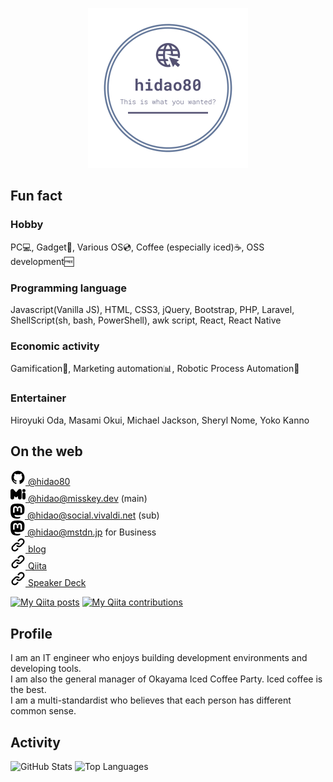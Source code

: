 <p align="center">
    <img src="img/logo.png" style="width:256px">
</p>

## Fun fact
### Hobby
PC💻, Gadget📱, Various OS💿, Coffee (especially iced)☕, OSS development🆓

### Programming language
Javascript(Vanilla JS), HTML, CSS3, jQuery, Bootstrap, PHP, Laravel, ShellScript(sh, bash, PowerShell), awk script, React, React Native 

### Economic activity
Gamification👾, Marketing automation📊, Robotic Process Automation🤖

### Entertainer
Hiroyuki Oda, Masami Okui, Michael Jackson, Sheryl Nome, Yoko Kanno

## On the web

[![](img/github.svg) @hidao80](https://github.com/hidao80/)  
[![](img/misskey.svg) @hidao<wbr>@misskey.dev](https://misskey.dev/@hidao) (main)  
<a rel="me" href="https://social.vivaldi.net/@hidao">![](img/mastodon.svg) @hidao<wbr>@social.vivaldi.net</a> (sub)  
[![](img/mastodon.svg) @hidao<wbr>@mstdn.jp](https://mstdn.jp/@hidao) for Business   
[![](img/link.svg) blog](https://hidao.hatenablog.com)  
[![](img/link.svg) Qiita](https://qiita.com/hidao)  
[![](img/link.svg) Speaker Deck](https://speakerdeck.com/hidao80)  

[![My Qiita posts](https://qiita-badge.apiapi.app/s/hidao/posts.svg)](http://qiita.com/hidao)
[![My Qiita contributions](https://qiita-badge.apiapi.app/s/hidao/contributions.svg)](http://qiita.com/hidao)

## Profile

I am an IT engineer who enjoys building development environments and developing tools.  
I am also the general manager of Okayama Iced Coffee Party. Iced coffee is the best.  
I am a multi-standardist who believes that each person has different common sense.


## Activity

![GitHub Stats](https://github-readme-stats.vercel.app/api?username=hidao80&count_private=true&show_icons=true&theme=buefy)
![Top Languages](https://github-readme-stats.vercel.app/api/top-langs/?username=hidao80&layout=compact&theme=buefy)
